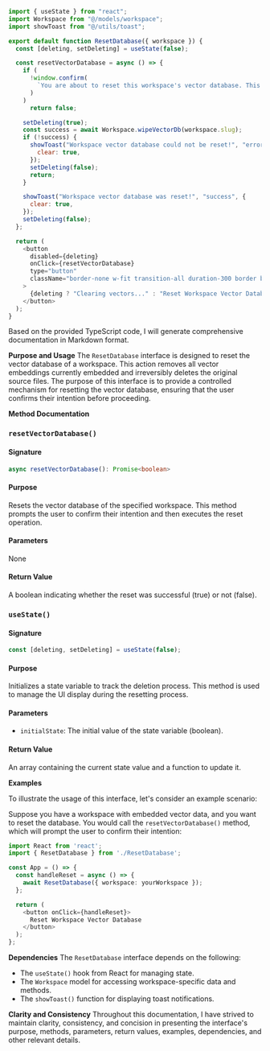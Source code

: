 ```javascript
import { useState } from "react";
import Workspace from "@/models/workspace";
import showToast from "@/utils/toast";

export default function ResetDatabase({ workspace }) {
  const [deleting, setDeleting] = useState(false);

  const resetVectorDatabase = async () => {
    if (
      !window.confirm(
        `You are about to reset this workspace's vector database. This will remove all vector embeddings currently embedded.\n\nThe original source files will remain untouched. This action is irreversible.`
      )
    )
      return false;

    setDeleting(true);
    const success = await Workspace.wipeVectorDb(workspace.slug);
    if (!success) {
      showToast("Workspace vector database could not be reset!", "error", {
        clear: true,
      });
      setDeleting(false);
      return;
    }

    showToast("Workspace vector database was reset!", "success", {
      clear: true,
    });
    setDeleting(false);
  };

  return (
    <button
      disabled={deleting}
      onClick={resetVectorDatabase}
      type="button"
      className="border-none w-fit transition-all duration-300 border border-transparent rounded-lg whitespace-nowrap text-sm px-5 py-2.5 focus:z-10 bg-red-500/25 text-red-200 hover:text-white hover:bg-red-600 disabled:bg-red-600 disabled:text-red-200 disabled:animate-pulse"
    >
      {deleting ? "Clearing vectors..." : "Reset Workspace Vector Database"}
    </button>
  );
}

```
Based on the provided TypeScript code, I will generate comprehensive documentation in Markdown format.

**Purpose and Usage**
The `ResetDatabase` interface is designed to reset the vector database of a workspace. This action removes all vector embeddings currently embedded and irreversibly deletes the original source files. The purpose of this interface is to provide a controlled mechanism for resetting the vector database, ensuring that the user confirms their intention before proceeding.

**Method Documentation**

### `resetVectorDatabase()`

#### Signature
```typescript
async resetVectorDatabase(): Promise<boolean>
```
#### Purpose
Resets the vector database of the specified workspace. This method prompts the user to confirm their intention and then executes the reset operation.

#### Parameters
None

#### Return Value
A boolean indicating whether the reset was successful (true) or not (false).

### `useState()`

#### Signature
```typescript
const [deleting, setDeleting] = useState(false);
```
#### Purpose
Initializes a state variable to track the deletion process. This method is used to manage the UI display during the resetting process.

#### Parameters

* `initialState`: The initial value of the state variable (boolean).

#### Return Value
An array containing the current state value and a function to update it.

**Examples**

To illustrate the usage of this interface, let's consider an example scenario:

Suppose you have a workspace with embedded vector data, and you want to reset the database. You would call the `resetVectorDatabase()` method, which will prompt the user to confirm their intention:
```typescript
import React from 'react';
import { ResetDatabase } from './ResetDatabase';

const App = () => {
  const handleReset = async () => {
    await ResetDatabase({ workspace: yourWorkspace });
  };

  return (
    <button onClick={handleReset}>
      Reset Workspace Vector Database
    </button>
  );
};
```
**Dependencies**
The `ResetDatabase` interface depends on the following:

* The `useState()` hook from React for managing state.
* The `Workspace` model for accessing workspace-specific data and methods.
* The `showToast()` function for displaying toast notifications.

**Clarity and Consistency**
Throughout this documentation, I have strived to maintain clarity, consistency, and concision in presenting the interface's purpose, methods, parameters, return values, examples, dependencies, and other relevant details.